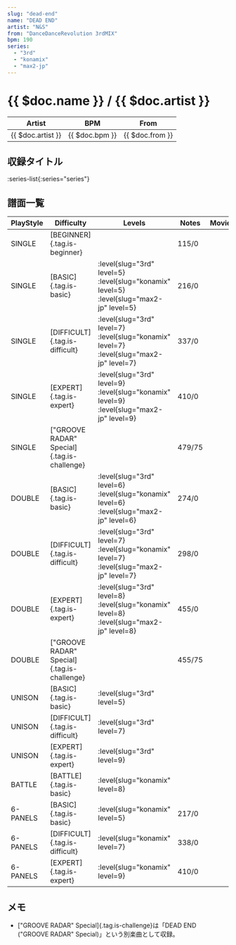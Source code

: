 ```yaml
---
slug: "dead-end"
name: "DEAD END"
artist: "N&S"
from: "DanceDanceRevolution 3rdMIX"
bpm: 190
series:
  - "3rd"
  - "konamix"
  - "max2-jp"
---
```


# {{ $doc.name }} / {{ $doc.artist }}

|Artist|BPM|From|
|------|---|----|
|{{ $doc.artist }}|{{ $doc.bpm }}|{{ $doc.from }}|

## 収録タイトル

:series-list{:series="series"}

## 譜面一覧

|PlayStyle|Difficulty|Levels|Notes|Movie|
|---------|----------|------|-----|-----|
|SINGLE|[BEGINNER]{.tag.is-beginner}||115/0||
|SINGLE|[BASIC]{.tag.is-basic}|<div class="field is-grouped is-grouped-multiline"> :level{slug="3rd" level=5} :level{slug="konamix" level=5} :level{slug="max2-jp" level=5}</div>|216/0||
|SINGLE|[DIFFICULT]{.tag.is-difficult}|<div class="field is-grouped is-grouped-multiline"> :level{slug="3rd" level=7} :level{slug="konamix" level=7} :level{slug="max2-jp" level=7}</div>|337/0||
|SINGLE|[EXPERT]{.tag.is-expert}|<div class="field is-grouped is-grouped-multiline"> :level{slug="3rd" level=9} :level{slug="konamix" level=9} :level{slug="max2-jp" level=9}</div>|410/0||
|SINGLE|["GROOVE RADAR" Special]{.tag.is-challenge}||479/75||
|DOUBLE|[BASIC]{.tag.is-basic}|<div class="field is-grouped is-grouped-multiline"> :level{slug="3rd" level=6} :level{slug="konamix" level=6} :level{slug="max2-jp" level=6}</div>|274/0||
|DOUBLE|[DIFFICULT]{.tag.is-difficult}|<div class="field is-grouped is-grouped-multiline"> :level{slug="3rd" level=7} :level{slug="konamix" level=7} :level{slug="max2-jp" level=7}</div>|298/0||
|DOUBLE|[EXPERT]{.tag.is-expert}|<div class="field is-grouped is-grouped-multiline"> :level{slug="3rd" level=8} :level{slug="konamix" level=8} :level{slug="max2-jp" level=8}</div>|455/0||
|DOUBLE|["GROOVE RADAR" Special]{.tag.is-challenge}||455/75||
|UNISON|[BASIC]{.tag.is-basic}|<div class="field is-grouped is-grouped-multiline"> :level{slug="3rd" level=5}</div>|||
|UNISON|[DIFFICULT]{.tag.is-difficult}|<div class="field is-grouped is-grouped-multiline"> :level{slug="3rd" level=7}</div>|||
|UNISON|[EXPERT]{.tag.is-expert}|<div class="field is-grouped is-grouped-multiline"> :level{slug="3rd" level=9}</div>|||
|BATTLE|[BATTLE]{.tag.is-basic}|<div class="field is-grouped is-grouped-multiline"> :level{slug="konamix" level=8}</div>|||
|6-PANELS|[BASIC]{.tag.is-basic}|<div class="field is-grouped is-grouped-multiline"> :level{slug="konamix" level=5}</div>|217/0||
|6-PANELS|[DIFFICULT]{.tag.is-difficult}|<div class="field is-grouped is-grouped-multiline"> :level{slug="konamix" level=7}</div>|338/0||
|6-PANELS|[EXPERT]{.tag.is-expert}|<div class="field is-grouped is-grouped-multiline"> :level{slug="konamix" level=9}</div>|410/0||

## メモ

- ["GROOVE RADAR" Special]{.tag.is-challenge}は「DEAD END ("GROOVE RADAR" Special)」という別楽曲として収録。
